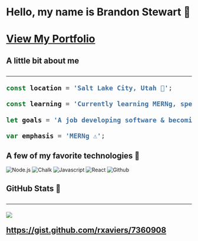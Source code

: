 <h1>Hello, my name is Brandon Stewart 👋<h1>
  


[View My Portfolio](https://brandon-stewart-rgb.github.io/grumpy-milkshake/ "View My Portfolio")
  
<h2>A little bit about me<h2>

---

```javascript
const location = 'Salt Lake City, Utah 🎿';
```
```javascript
const learning = 'Currently learning MERNg, specifically using typescript 🔆';
```
```javascript
let goals = 'A job developing software & becoming more proficient with code 💾';
```
```javascript
var emphasis = 'MERNg ⚠️';
```

<h2>A few of my favorite technologies 🚀</h2>


![Node.js](https://img.shields.io/badge/Node.js-43853D?style=for-the-badge&logo=node.js&logoColor=white)  ![Chalk](https://img.shields.io/badge/Chalk-8B89CC?style=for-the-badge) ![Javascript](https://img.shields.io/badge/Javascript-4EA94B?style=for-the-badge)  ![React](https://img.shields.io/badge/React-20232A?style=for-the-badge&logo=react&logoColor=61DAFB)    ![Github](https://img.shields.io/badge/Github-20232A?style=for-the-badge&logo=github&logoColor=61DAFB)   






<h2>GitHub Stats 🎱<h2>

---

<img src="https://github-readme-stats.vercel.app/api?username=brandon-stewart-rgb&&show_icons=true&title_color=5d6475&icon_color=3a3b3c&text_color=858b97&bg_color=151515">
<!<img src="https://github-readme-stats.vercel.app/api/top-langs/?username=brandon-stewart-rgb&langs_count=8)](https://github.com/brandon-stewart-rgb/github-readme-stats">



https://gist.github.com/rxaviers/7360908
